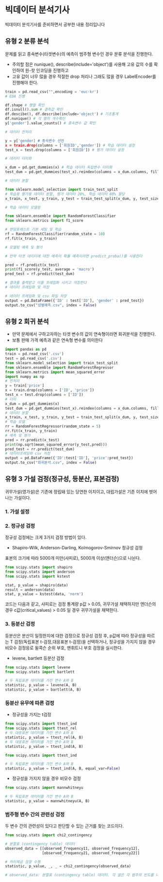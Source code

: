 # 빅데이터 분석기사
빅데이터 분석기사를 준비하면서 공부한 내용 정리입니다

## 유형 2 분류 분석

문제를 읽고 종속변수(타겟변수)의 예측이 범주형 변수인 경우 분류 분석을 진행한다.

* 주의할 점은 nunique(), describe(include='object')를 사용해 고유 값의 수를 확인하여 원-핫 인코딩을 진행하고
* 고유 값이 너무 많을 경우 적절한 drop 처리나 그래도 많을 경우 LabelEncoder를 진행해야 한다.


```python
train = pd.read_csv("",encoding = 'euc-kr')
# EDA 진행

df.shape # 행열 확인
df.isnull().sum # 결측값 확인
df.descibe(), df.describe(include='object') # 기초통계
df.nunique() # 각 열의 개수확인
y['gender'].value_counts() # 종속변수 값 확인

# 데이터 전처리

y = y['gender] # 종속변수 선언
x = train.drop(columns = ['회원ID','gender']) # 학습 데이터 설정
test_x = test.drop(columns = ['회원ID']) # 평가 데이터 설정

# 데이터 더미화

x_dum = pd.get_dummies(x) # 학습 데이터 독립변수 더미화
test_dum = pd.get_dummies(test_x).reindex(columns = x_dum.columns, fill_value = 0) # 평가 데이터 더미화

# 데이터 분할

from sklearn.model_selection import train_test_split
# 학습용 평가용 데이터 분할, 평가 데이터 20%, 학습 데이터 80% 할당
x_train, x_test, y_train, y_test = train_test_split(x_dum, y, test_size = 0.2, random_state = 10)

# 학습 데이터 모델링

from sklearn.ensemble import RandomForestClassifier
from sklearn.metrics import f1_score

# 랜덤포레스트 기본 세팅 및 학습
rf = RandomForestClassifier(random_state = 10)
rf.fit(x_train, y_train)

# 모델링 예측 및 평가

# 만약 타겟 데이터에 대한 예측이 확률 예측이라면 predict_proba()를 사용한다

pred = rf.predict(x_test)
print(f1_score(y_test, average = 'macro')
pred_test = rf.predict(test_dum)

# 결과를 출력받고 이를 프레임화 시키고 저장한다
# 데이터 프레임화 및 저장

# 데이터 프레임화 및 csv 파일 저장
output = pd.DataFrame({'ID' : test['ID'], 'gender' : pred_test})
output.to_csv("성별예측.csv", index = False)
```

## 유형 2 회귀 분석

* 만약 문제에서 구하고자하는 타겟 변수의 값이 연속형이라면 회귀분석을 진행한다.
* 보통 판매 가격 예측과 같은 연속형 변수를 의미한다

```python
import pandas as pd
train = pd.read_csv('.csv')
test = pd.read_csv('.csv')
from sklearn.model_selection import train_test_split
from sklearn.ensemble import RandomForestRegressor
from sklearn.metrics import mean_squared_error
import numpy as np
# 전처리
y = train['price']
x = train.drop(columns = ['ID', 'price'])
test_x = test.drop(columns = ['ID'])
# 더미
x_dum = pd.get_dummies(x)
test_dum = pd.get_dummies(test_x).reindex(columns = x_dum.columns, fill_value = 0)
# 데이터 분할
x_train, x_test, y_train, y_test = train_test_split(x_dum, y, test_size = 0.2,random_state = 5)
# 학습 모델
rr = RandomForestRegressor(random_state = 5)
rr.fit(x_train, y_train)
# 예측 및 평가
pred = rr.predict(x_test)
print(np.sqrt(mean_squared_error(y_test,pred)))
pred_test = rr.predict(test_dum)
# 데이터프레임화 csv 저장
output = pd.DataFrame({'ID':test['ID'], 'price':pred_test})
output.to_csv("회귀분석.csv", index = False)
```

## 유형 3 가설 검정(정규성, 등분산, 표본검정)

귀무가설(영가설)은 기존에 정립돼 있는 당연한 이치이고, 대립가설은 기존 이치에 벗어나는 가설이다. 

### 1. 가설 설정
### 2. 정규성 검정
정규성 검정에는 크게 3가지 검정 방법이 있다.
* Shapiro-Wilk, Anderson-Darling, Kolmogorov-Smirnov 정규성 검정

표본의 크기에 따라 5000개 미만(샤피로), 5000개 이상(앤더슨)으로 나뉜다. 

```python
from scipy.stats import shapiro
from scipy.stats import anderson
from scipy.stats import kstest

stat, p_value = shapiro(data)
result = anderson(data)
stat, p_value = kstest(data, 'norm')
```
코드는 다음과 같고, 샤피로는 검정 통계량 p값 > 0.05, 귀무가설 채택하지만 앤더슨의 경우 c값(critical_values) > 0.05 일 경우 귀무가설을 채택한다.

### 3. 등분산 검정

등분산은 분산이 일정한지에 대한 검정으로 정규성 검정 후, p값에 따라 정규성을 따르는 T 검정(독립표본 t-검정,대응표본 t-검정)을 선택하거나, 정규성을 가지지 않을 경우 비모수 검정응로 윌콕슨 순위 부호, 맨휘트니 부호 검정을 실시한다.

* levene, bartlett 등분산 검정

```python
from scipy.stats import levene
from scipy.stats import bartlett

# 두 독립표본 데이터를 가진 변수 A와 B
statistic, p_value = levene(A, B)
statistic, p_value = bartlett(A, B)

```

### 등분산 유무에 따른 검정

* 정규성을 가지는 t검정
```python
from scipy.stats import ttest_ind
from scipy.stats import ttest_rel
# 두 대응표본 데이터를 가진 변수 A와 B
statistic, p_value = ttest_rel(A, B)
# 두 대응표본 데이터를 가진 변수 A와 B
statistic, p_value = ttest_ind(A, B)
```
```python
from scipy.stats import ttest_ind

# 두 독립표본 데이터를 가진 변수 A와 B
statistic, p_value = ttest_ind(A, B, equal_var=False)
```

* 정규성을 가지지 않을 경우 비모수 검정

```python
from scipy.stats import mannwhitneyu

# 두 독립표본 데이터를 가진 변수 A와 B
statistic, p_value = mannwhitneyu(A, B)
```


### 범주형 변수 간의 관련성 검정

두 변수 간의 관련성이 있다고 판단할 수 있는 근거를 찾는 코드이다.


```python
from scipy.stats import chi2_contingency

# 분할표 (contingency table) 데이터
observed_data = [[observed_frequency11, observed_frequency12],
                 [observed_frequency21, observed_frequency22]]

# 카이제곱 검정 수행
statistic, p_value, _, _ = chi2_contingency(observed_data)

# observed_data: 분할표 (contingency table) 데이터. 각 셀은 각 범주의 빈도를 나타낸다
```


